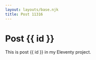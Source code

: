 ```yaml
---
layout: layouts/base.njk
title: Post 11316
---
```


# Post {{ id }}

This is post {{ id }} in my Eleventy project.

